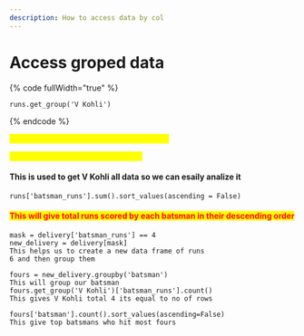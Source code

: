 ```yaml
---
description: How to access data by col
---
```


# Access groped data

{% code fullWidth="true" %}
```markup
runs.get_group('V Kohli')
```
{% endcode %}

_<mark style="color:yellow;">delivery = pd.read\_csv('deliververies.csv')</mark>_

_<mark style="color:yellow;">runs = delivery.groupby('batsman')</mark>_

#### This is used to  get V Kohli all data so we can esaily analize it

```notebook-python
runs['batsman_runs'].sum().sort_values(ascending = False)
```

#### <mark style="color:red;">This will give total runs scored by each batsman in their descending order</mark>&#x20;

```notebook-python
mask = delivery['batsman_runs'] == 4
new_delivery = delivery[mask]
This helps us to create a new data frame of runs 
6 and then group them
```

```notebook-python
fours = new_delivery.groupby('batsman')
This will group our batsman
fours.get_group('V Kohli')['batsman_runs'].count()
This gives V Kohli total 4 its equal to no of rows

```

```notebook-python
fours['batsman'].count().sort_values(ascending=False)
This give top batsmans who hit most fours
```

